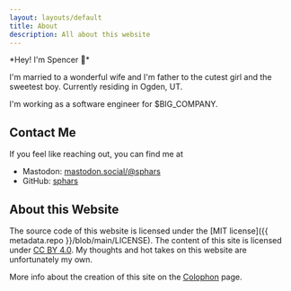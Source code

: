 ```yaml
---
layout: layouts/default
title: About 
description: All about this website
---
```


*Hey! I'm Spencer 👋*️

I'm married to a wonderful wife and I'm father to the cutest girl and the sweetest boy. Currently residing in Ogden, UT.

I'm working as a software engineer for $BIG_COMPANY.

## Contact Me
If you feel like reaching out, you can find me at
 * Mastodon: [mastodon.social/@sphars](https://mastodon.social/@sphars)
 * GitHub: [sphars](https://github.com/sphars)

## About this Website
The source code of this website is licensed under the [MIT license]({{ metadata.repo }}/blob/main/LICENSE). The content of this site is licensed under [CC BY 4.0](https://creativecommons.org/licenses/by/4.0/). My thoughts and hot takes on this website are unfortunately my own.

More info about the creation of this site on the [Colophon](/colophon) page.